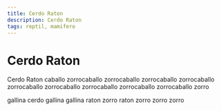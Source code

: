 ```yaml
---
title: Cerdo Raton
description: Cerdo Raton
tags: reptil, mamifero
---
```


# Cerdo Raton

Cerdo Raton caballo zorrocaballo zorrocaballo zorrocaballo zorrocaballo zorrocaballo zorrocaballo zorrocaballo zorrocaballo zorrocaballo zorro

gallina cerdo gallina gallina raton zorro raton zorro zorro zorro